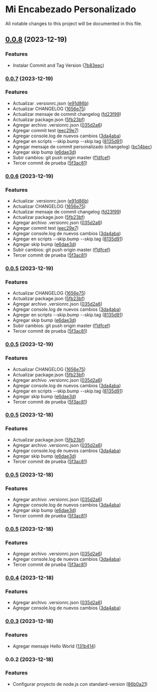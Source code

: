# Mi Encabezado Personalizado

All notable changes to this project will be documented in this file.
## [0.0.8](https://github.com/willknight27/commit-changelog/compare/v0.0.7...v0.0.8) (2023-12-19)


### Features

* Instalar Commit and Tag Version ([7b83eec](https://github.com/willknight27/commit-changelog/commit/7b83eec36d5b644ef2d27a99be82e08aa9152ad2))

### [0.0.7](https://github.com/willknight27/commit-changelog/compare/v0.0.3...v0.0.7) (2023-12-19)


### Features

* Actualizar .versionrc.json ([e91d86b](https://github.com/willknight27/commit-changelog/commit/e91d86b71666c53e31061b6f9ddf9183f46ba3bc))
* Actualizar CHANGELOG ([1656e75](https://github.com/willknight27/commit-changelog/commit/1656e753846385b165469b70587f3e1d82704947))
* Actualizar mensaje de commit changelog ([fd23f99](https://github.com/willknight27/commit-changelog/commit/fd23f995265caa26aa346a201c4321d808683fbb))
* Actualizar package.json ([5fb23bf](https://github.com/willknight27/commit-changelog/commit/5fb23bf302b00b5956b49031ab7404db78d8f252))
* Agregar archivo .versionrc.json ([035d2a6](https://github.com/willknight27/commit-changelog/commit/035d2a658863dc9c827a1dadda17896a170e5f62))
* Agregar commit test ([eec29e7](https://github.com/willknight27/commit-changelog/commit/eec29e7469f232ca65d72708d8df0035f1f5359d))
* Agregar console.log de nuevos cambios ([3da4aba](https://github.com/willknight27/commit-changelog/commit/3da4aba2551ad4e8d9b7c44dc294cd38978142a0))
* Agregar en scripts --skip.bump --skip.tag ([8135d91](https://github.com/willknight27/commit-changelog/commit/8135d91fdaa92a58ddcecaceaa2811ebd0f83385))
* Agregar mensaje de commit personalizado (changelog) ([bc14bec](https://github.com/willknight27/commit-changelog/commit/bc14bec00974903760d5ea99d9cb89afddc0a1dd))
* Agregar skip bump ([e6dae3d](https://github.com/willknight27/commit-changelog/commit/e6dae3d0320ec5ab8d50200b902db57896d37d3d))
* Subir cambios: git push origin master ([f1dfcef](https://github.com/willknight27/commit-changelog/commit/f1dfcef2fb5a06c737d1869bb225084b8944f663))
* Tercer commit de prueba ([5f3ac81](https://github.com/willknight27/commit-changelog/commit/5f3ac81b1626a6928b5ccb8b68a35ca639bd1609))

### [0.0.6](https://github.com/willknight27/commit-changelog/compare/v0.0.3...v0.0.6) (2023-12-19)


### Features

* Actualizar .versionrc.json ([e91d86b](https://github.com/willknight27/commit-changelog/commit/e91d86b71666c53e31061b6f9ddf9183f46ba3bc))
* Actualizar CHANGELOG ([1656e75](https://github.com/willknight27/commit-changelog/commit/1656e753846385b165469b70587f3e1d82704947))
* Actualizar mensaje de commit changelog ([fd23f99](https://github.com/willknight27/commit-changelog/commit/fd23f995265caa26aa346a201c4321d808683fbb))
* Actualizar package.json ([5fb23bf](https://github.com/willknight27/commit-changelog/commit/5fb23bf302b00b5956b49031ab7404db78d8f252))
* Agregar archivo .versionrc.json ([035d2a6](https://github.com/willknight27/commit-changelog/commit/035d2a658863dc9c827a1dadda17896a170e5f62))
* Agregar commit test ([eec29e7](https://github.com/willknight27/commit-changelog/commit/eec29e7469f232ca65d72708d8df0035f1f5359d))
* Agregar console.log de nuevos cambios ([3da4aba](https://github.com/willknight27/commit-changelog/commit/3da4aba2551ad4e8d9b7c44dc294cd38978142a0))
* Agregar en scripts --skip.bump --skip.tag ([8135d91](https://github.com/willknight27/commit-changelog/commit/8135d91fdaa92a58ddcecaceaa2811ebd0f83385))
* Agregar skip bump ([e6dae3d](https://github.com/willknight27/commit-changelog/commit/e6dae3d0320ec5ab8d50200b902db57896d37d3d))
* Subir cambios: git push origin master ([f1dfcef](https://github.com/willknight27/commit-changelog/commit/f1dfcef2fb5a06c737d1869bb225084b8944f663))
* Tercer commit de prueba ([5f3ac81](https://github.com/willknight27/commit-changelog/commit/5f3ac81b1626a6928b5ccb8b68a35ca639bd1609))

### [0.0.5](https://github.com/willknight27/commit-changelog/compare/v0.0.3...v0.0.5) (2023-12-19)


### Features

* Actualizar CHANGELOG ([1656e75](https://github.com/willknight27/commit-changelog/commit/1656e753846385b165469b70587f3e1d82704947))
* Actualizar package.json ([5fb23bf](https://github.com/willknight27/commit-changelog/commit/5fb23bf302b00b5956b49031ab7404db78d8f252))
* Agregar archivo .versionrc.json ([035d2a6](https://github.com/willknight27/commit-changelog/commit/035d2a658863dc9c827a1dadda17896a170e5f62))
* Agregar console.log de nuevos cambios ([3da4aba](https://github.com/willknight27/commit-changelog/commit/3da4aba2551ad4e8d9b7c44dc294cd38978142a0))
* Agregar en scripts --skip.bump --skip.tag ([8135d91](https://github.com/willknight27/commit-changelog/commit/8135d91fdaa92a58ddcecaceaa2811ebd0f83385))
* Agregar skip bump ([e6dae3d](https://github.com/willknight27/commit-changelog/commit/e6dae3d0320ec5ab8d50200b902db57896d37d3d))
* Subir cambios: git push origin master ([f1dfcef](https://github.com/willknight27/commit-changelog/commit/f1dfcef2fb5a06c737d1869bb225084b8944f663))
* Tercer commit de prueba ([5f3ac81](https://github.com/willknight27/commit-changelog/commit/5f3ac81b1626a6928b5ccb8b68a35ca639bd1609))

### [0.0.5](https://github.com/willknight27/commit-changelog/compare/v0.0.3...v0.0.5) (2023-12-19)


### Features

* Actualizar CHANGELOG ([1656e75](https://github.com/willknight27/commit-changelog/commit/1656e753846385b165469b70587f3e1d82704947))
* Actualizar package.json ([5fb23bf](https://github.com/willknight27/commit-changelog/commit/5fb23bf302b00b5956b49031ab7404db78d8f252))
* Agregar archivo .versionrc.json ([035d2a6](https://github.com/willknight27/commit-changelog/commit/035d2a658863dc9c827a1dadda17896a170e5f62))
* Agregar console.log de nuevos cambios ([3da4aba](https://github.com/willknight27/commit-changelog/commit/3da4aba2551ad4e8d9b7c44dc294cd38978142a0))
* Agregar en scripts --skip.bump --skip.tag ([8135d91](https://github.com/willknight27/commit-changelog/commit/8135d91fdaa92a58ddcecaceaa2811ebd0f83385))
* Agregar skip bump ([e6dae3d](https://github.com/willknight27/commit-changelog/commit/e6dae3d0320ec5ab8d50200b902db57896d37d3d))
* Tercer commit de prueba ([5f3ac81](https://github.com/willknight27/commit-changelog/commit/5f3ac81b1626a6928b5ccb8b68a35ca639bd1609))

### [0.0.5](https://github.com/willknight27/commit-changelog/compare/v0.0.3...v0.0.5) (2023-12-18)


### Features

* Actualizar package.json ([5fb23bf](https://github.com/willknight27/commit-changelog/commit/5fb23bf302b00b5956b49031ab7404db78d8f252))
* Agregar archivo .versionrc.json ([035d2a6](https://github.com/willknight27/commit-changelog/commit/035d2a658863dc9c827a1dadda17896a170e5f62))
* Agregar console.log de nuevos cambios ([3da4aba](https://github.com/willknight27/commit-changelog/commit/3da4aba2551ad4e8d9b7c44dc294cd38978142a0))
* Agregar skip bump ([e6dae3d](https://github.com/willknight27/commit-changelog/commit/e6dae3d0320ec5ab8d50200b902db57896d37d3d))
* Tercer commit de prueba ([5f3ac81](https://github.com/willknight27/commit-changelog/commit/5f3ac81b1626a6928b5ccb8b68a35ca639bd1609))

### [0.0.5](https://github.com/willknight27/commit-changelog/compare/v0.0.3...v0.0.5) (2023-12-18)


### Features

* Agregar archivo .versionrc.json ([035d2a6](https://github.com/willknight27/commit-changelog/commit/035d2a658863dc9c827a1dadda17896a170e5f62))
* Agregar console.log de nuevos cambios ([3da4aba](https://github.com/willknight27/commit-changelog/commit/3da4aba2551ad4e8d9b7c44dc294cd38978142a0))
* Agregar skip bump ([e6dae3d](https://github.com/willknight27/commit-changelog/commit/e6dae3d0320ec5ab8d50200b902db57896d37d3d))
* Tercer commit de prueba ([5f3ac81](https://github.com/willknight27/commit-changelog/commit/5f3ac81b1626a6928b5ccb8b68a35ca639bd1609))

### [0.0.5](https://github.com/willknight27/commit-changelog/compare/v0.0.3...v0.0.5) (2023-12-18)


### Features

* Agregar archivo .versionrc.json ([035d2a6](https://github.com/willknight27/commit-changelog/commit/035d2a658863dc9c827a1dadda17896a170e5f62))
* Agregar console.log de nuevos cambios ([3da4aba](https://github.com/willknight27/commit-changelog/commit/3da4aba2551ad4e8d9b7c44dc294cd38978142a0))
* Tercer commit de prueba ([5f3ac81](https://github.com/willknight27/commit-changelog/commit/5f3ac81b1626a6928b5ccb8b68a35ca639bd1609))

### [0.0.4](https://github.com/willknight27/commit-changelog/compare/v0.0.3...v0.0.4) (2023-12-18)


### Features

* Agregar archivo .versionrc.json ([035d2a6](https://github.com/willknight27/commit-changelog/commit/035d2a658863dc9c827a1dadda17896a170e5f62))
* Agregar console.log de nuevos cambios ([3da4aba](https://github.com/willknight27/commit-changelog/commit/3da4aba2551ad4e8d9b7c44dc294cd38978142a0))

### [0.0.3](https://github.com/willknight27/commit-changelog/compare/v0.0.2...v0.0.3) (2023-12-18)


### Features

* Agregar mensaje Hello World ([131b414](https://github.com/willknight27/commit-changelog/commit/131b414c5c4871d76e2198a9e3a6a483f7de8955))

### 0.0.2 (2023-12-18)


### Features

* Configurar proyecto de node.js con standard-version ([86b0a21](https://github.com/willknight27/commit-changelog/commit/86b0a21d3383acde9ee738f2f77e178f2017f2a8))
